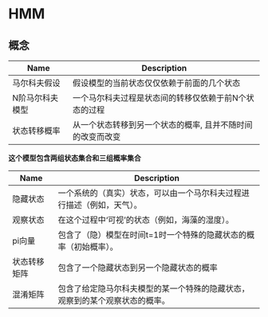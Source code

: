 # HMM

## 概念

| Name            | Description                                                |
| --------------- | ---------------------------------------------------------- |
| 马尔科夫假设    | 假设模型的当前状态仅仅依赖于前面的几个状态                 |
| N阶马尔科夫模型 | 一个马尔科夫过程是状态间的转移仅依赖于前N个状态的过程      |
| 状态转移概率    | 从一个状态转移到另一个状态的概率, 且并不随时间的改变而改变 |

**这个模型包含两组状态集合和三组概率集合**

| Name         | Description                                                                  |
| ------------ | ---------------------------------------------------------------------------- |
| 隐藏状态     | 一个系统的（真实）状态，可以由一个马尔科夫过程进行描述（例如，天气）。       |
| 观察状态     | 在这个过程中‘可视’的状态（例如，海藻的湿度）。                               |
| pi向量       | 包含了（隐）模型在时间t=1时一个特殊的隐藏状态的概率（初始概率）。            |
| 状态转移矩阵 | 包含了一个隐藏状态到另一个隐藏状态的概率                                     |
| 混淆矩阵     | 包含了给定隐马尔科夫模型的某一个特殊的隐藏状态，观察到的某个观察状态的概率。 |
